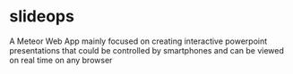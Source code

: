 # slideops
A Meteor Web App mainly focused on creating interactive powerpoint presentations
that could be controlled by smartphones and can be viewed on real time on any browser
